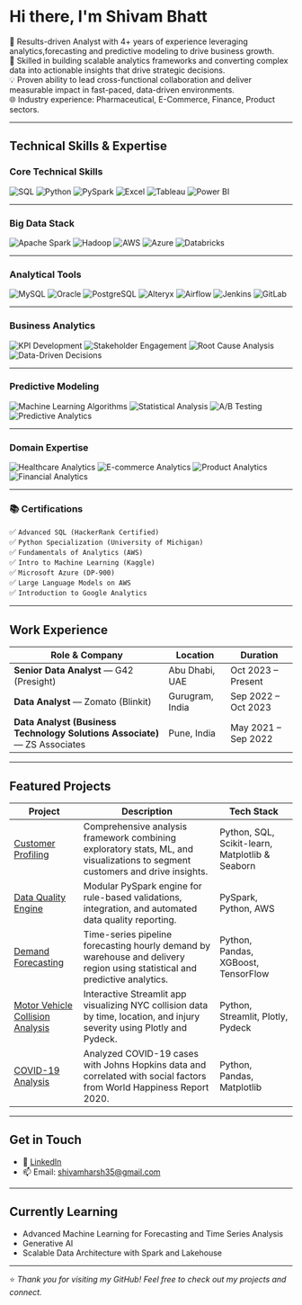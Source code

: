 # Hi there, I'm Shivam Bhatt

🎯 Results-driven Analyst with 4+ years of experience leveraging analytics,forecasting and predictive modeling to drive business growth.<br>
🔧 Skilled in building scalable analytics frameworks and converting complex data into actionable insights that drive strategic decisions.<br>
💡 Proven ability to lead cross-functional collaboration and deliver measurable impact in fast-paced, data-driven environments.<br>
🌐 Industry experience: Pharmaceutical, E-Commerce, Finance, Product sectors.

---

##  Technical Skills & Expertise

### Core Technical Skills  
![SQL](https://img.shields.io/badge/SQL-4DB6AC?style=for-the-badge&logo=mysql&logoColor=white)
![Python](https://img.shields.io/badge/Python-26A69A?style=for-the-badge&logo=python&logoColor=white)
![PySpark](https://img.shields.io/badge/PySpark-00796B?style=for-the-badge&logo=apachespark&logoColor=white)
![Excel](https://img.shields.io/badge/Excel-2E7D32?style=for-the-badge&logo=microsoft-excel&logoColor=white)
![Tableau](https://img.shields.io/badge/Tableau-00838F?style=for-the-badge&logo=tableau&logoColor=white)
![Power BI](https://img.shields.io/badge/Power%20BI-00695C?style=for-the-badge&logo=powerbi&logoColor=white)

---

### Big Data Stack  
![Apache Spark](https://img.shields.io/badge/Spark-00796B?style=for-the-badge&logo=apachespark&logoColor=white)
![Hadoop](https://img.shields.io/badge/Hadoop-4DB6AC?style=for-the-badge&logo=apachehadoop&logoColor=white)
![AWS](https://img.shields.io/badge/AWS-264653?style=for-the-badge&logo=amazonaws&logoColor=white)
![Azure](https://img.shields.io/badge/Azure-00838F?style=for-the-badge&logo=microsoftazure&logoColor=white)
![Databricks](https://img.shields.io/badge/Databricks-2E7D32?style=for-the-badge&logo=databricks&logoColor=white)

---

### Analytical Tools  
![MySQL](https://img.shields.io/badge/MySQL-4DB6AC?style=for-the-badge&logo=mysql&logoColor=white)
![Oracle](https://img.shields.io/badge/Oracle-2E7D32?style=for-the-badge&logo=oracle&logoColor=white)
![PostgreSQL](https://img.shields.io/badge/PostgreSQL-00838F?style=for-the-badge&logo=postgresql&logoColor=white)
![Alteryx](https://img.shields.io/badge/Alteryx-00796B?style=for-the-badge&logo=alteryx&logoColor=white)
![Airflow](https://img.shields.io/badge/Airflow-26A69A?style=for-the-badge&logo=apacheairflow&logoColor=white)
![Jenkins](https://img.shields.io/badge/Jenkins-264653?style=for-the-badge&logo=jenkins&logoColor=white)
![GitLab](https://img.shields.io/badge/GitLab-4DB6AC?style=for-the-badge&logo=gitlab&logoColor=white)

---

### Business Analytics  
![KPI Development](https://img.shields.io/badge/KPI%20Development-00796B?style=for-the-badge&logo=data&logoColor=white)
![Stakeholder Engagement](https://img.shields.io/badge/Stakeholder%20Engagement-4DB6AC?style=for-the-badge&logo=Handshake&logoColor=white)
![Root Cause Analysis](https://img.shields.io/badge/Root%20Cause%20Analysis-00838F?style=for-the-badge&logo=bugcrowd&logoColor=white)
![Data-Driven Decisions](https://img.shields.io/badge/Data--Driven%20Decisions-26A69A?style=for-the-badge&logo=GoogleAnalytics&logoColor=white)

---

### Predictive Modeling  
![Machine Learning Algorithms](https://img.shields.io/badge/Machine%20Learning%20Algorithms-00796B?style=for-the-badge&logo=Tensorflow&logoColor=white)
![Statistical Analysis](https://img.shields.io/badge/Statistical%20Analysis-26A69A?style=for-the-badge&logo=r&logoColor=white)
![A/B Testing](https://img.shields.io/badge/A%2FB%20Testing-00796B?style=for-the-badge&logo=Flask&logoColor=white)
![Predictive Analytics](https://img.shields.io/badge/Predictive%20Analytics-00838F?style=for-the-badge&logo=scikitlearn&logoColor=white)


---

### Domain Expertise  
![Healthcare Analytics](https://img.shields.io/badge/Healthcare%20Analytics-00796B?style=for-the-badge&logo=medrt&logoColor=white)
![E-commerce Analytics](https://img.shields.io/badge/E--commerce%20Analytics-00838F?style=for-the-badge&logo=Shopify&logoColor=white)
![Product Analytics](https://img.shields.io/badge/Product%20Analytics-4DB6AC?style=for-the-badge&logo=ProductHunt&logoColor=white)
![Financial Analytics](https://img.shields.io/badge/Financial%20Analytics-26A69A?style=for-the-badge&logo=PayPal&logoColor=white)

---

### 📚 Certifications  
✅ `Advanced SQL (HackerRank Certified)`  
✅ `Python Specialization (University of Michigan)`  
✅ `Fundamentals of Analytics (AWS)`  
✅ `Intro to Machine Learning (Kaggle)`  
✅ `Microsoft Azure (DP-900)` <br>
✅ `Large Language Models on AWS`<br>
✅ `Introduction to Google Analytics `

---

##  Work Experience

| Role & Company                             | Location           | Duration            |
|-------------------------------------------|--------------------|---------------------|
| **Senior Data Analyst** — G42 (Presight)   |  Abu Dhabi, UAE   | Oct 2023 – Present |
|  **Data Analyst** — Zomato (Blinkit)           |  Gurugram, India  | Sep 2022 – Oct 2023 |
|  **Data Analyst (Business Technology Solutions Associate)** — ZS Associates |  Pune, India      | May 2021 – Sep 2022 |


---

##  Featured Projects

| Project | Description | Tech Stack |
|---------|-------------|------------|
| [Customer Profiling](https://github.com/shivambhatt35/Customer-Profiling) | Comprehensive analysis framework combining exploratory stats, ML, and visualizations to segment customers and drive insights. | Python, SQL, Scikit-learn, Matplotlib & Seaborn |
| [Data Quality Engine](https://github.com/shivambhatt35/Data-Quality-Framework) | Modular PySpark engine for rule-based validations, integration, and automated data quality reporting. | PySpark, Python, AWS |
| [Demand Forecasting](https://github.com/shivambhatt35/Demand-Forecasting) | Time-series pipeline forecasting hourly demand by warehouse and delivery region using statistical and predictive analytics. | Python, Pandas, XGBoost, TensorFlow  |
| [Motor Vehicle Collision Analysis](https://github.com/shivambhatt35/Motor-Vehicle-Collision-Analysis) | Interactive Streamlit app visualizing NYC collision data by time, location, and injury severity using Plotly and Pydeck. | Python, Streamlit, Plotly, Pydeck |
| [COVID-19 Analysis](https://github.com/shivambhatt35/Covid19-Analysis) | Analyzed COVID-19 cases with Johns Hopkins data and correlated with social factors from World Happiness Report 2020. | Python, Pandas, Matplotlib |


---

##  Get in Touch

- 💼 [LinkedIn](https://www.linkedin.com/in/shivam-bhatt-60a3891ab/)
- 📫 Email: shivamharsh35@gmail.com

---

##  Currently Learning

- Advanced Machine Learning for Forecasting and Time Series Analysis
- Generative AI
- Scalable Data Architecture with Spark and Lakehouse  

---

⭐️ *Thank you for visiting my GitHub! Feel free to check out my projects and connect.*

